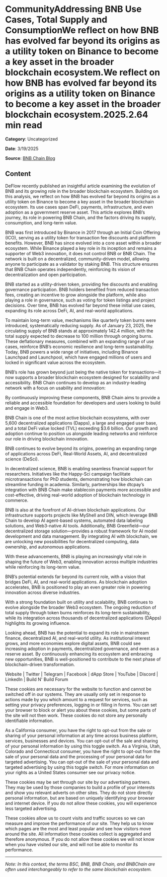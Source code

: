 # CommunityAddressing BNB Use Cases, Total Supply and ConsumptionWe reflect on how BNB has evolved far beyond its origins as a utility token on Binance to become a key asset in the broader blockchain ecosystem.We reflect on how BNB has evolved far beyond its origins as a utility token on Binance to become a key asset in the broader blockchain ecosystem.2025.2.64 min read

**Category**: Uncategorized

**Date**: 3/19/2025

**Source**: [BNB Chain Blog](https://www.bnbchain.org/en/blog/addressing-bnb-use-cases-total-supply-and-consumption)

## Content

DeFlow recently published an insightful article examining the evolution of BNB and its growing role in the broader blockchain ecosystem. Building on this analysis, we reflect on how BNB has evolved far beyond its origins as a utility token on Binance to become a key asset in the broader blockchain ecosystem. Its use cases span DeFi, payments, infrastructure, and even adoption as a government reserve asset. This article explores BNB’s journey, its role in powering BNB Chain, and the factors driving its supply, consumption, and long-term value.

BNB was first introduced by Binance in 2017 through an Initial Coin Offering (ICO), serving as a utility token for transaction fee discounts and platform benefits. However, BNB has since evolved into a core asset within a broader ecosystem. While Binance played a key role in its inception and remains a supporter of Web3 innovation, it does not control BNB or BNB Chain. The network is built on a decentralized, community-driven model, allowing anyone to participate as a validator by staking BNB. This structure ensures that BNB Chain operates independently, reinforcing its vision of decentralization and open participation.

BNB started as a utility-driven token, providing fee discounts and enabling governance participation. BNB holders benefited from reduced transaction fees, creating an incentive to grow alongside the platform, while also playing a role in governance, such as voting for token listings and project decisions. Over time, BNB has evolved far beyond these initial use cases, expanding its role across DeFi, AI, and real-world applications.

To maintain long-term value, mechanisms like quarterly token burns were introduced, systematically reducing supply. As of January 23, 2025, the circulating supply of BNB stands at approximately 142.4 million, with the total supply expected to decrease to 100 million through ongoing burns. These deflationary measures, combined with an expanding range of use cases, reinforce BNB’s economic resilience and long-term sustainability. Today, BNB powers a wide range of initiatives, including Binance Launchpad and Launchpool, which have engaged millions of users and locked in significant value across the ecosystem.

BNB’s role has grown beyond just being the native token for transactions—it now supports a broader blockchain ecosystem designed for scalability and accessibility. BNB Chain continues to develop as an industry-leading network with a focus on usability and innovation:

By continuously improving these components, BNB Chain aims to provide a reliable and accessible foundation for developers and users looking to build and engage in Web3.

BNB Chain is one of the most active blockchain ecosystems, with over 5,600 decentralized applications (Dapps), a large and engaged user base, and a total DeFi value locked (TVL) exceeding $3.6 billion. Our growth and adoption continue to position us alongside leading networks and reinforce our role in driving blockchain innovation.

BNB continues to evolve beyond its origins, powering an expanding range of applications across DeFi, Real-World Assets, AI, and decentralized science (DeSci).

In decentralized science, BNB is enabling seamless financial support for researchers. Initiatives like the Happy-Sci campaign facilitate microtransactions for PhD students, demonstrating how blockchain can streamline funding in academia. Similarly, partnerships like dtcpay’s integration with BNB Chain make stablecoin payments more accessible and cost-effective, driving real-world adoption of blockchain technology in commerce.

BNB is also at the forefront of AI-driven blockchain applications. Our infrastructure supports projects like MyShell and DIN, which leverage BNB Chain to develop AI agent-based systems, automated data labeling solutions, and Web3-native AI tools. Additionally, BNB Greenfield—our decentralized storage solution—provides a robust framework for AI model development and data management. By integrating AI with blockchain, we are unlocking new possibilities for decentralized computing, data ownership, and autonomous applications.

With these advancements, BNB is playing an increasingly vital role in shaping the future of Web3, enabling innovation across multiple industries while reinforcing its long-term value.

BNB’s potential extends far beyond its current role, with a vision that bridges DeFi, AI, and real-world applications. As blockchain adoption accelerates, BNB is positioned to play an even greater role in powering innovation across diverse industries.

With a strong foundation built on utility and scalability, BNB continues to evolve alongside the broader Web3 ecosystem. The ongoing reduction of total supply through token burns reinforces its long-term sustainability, while its integration across thousands of decentralized applications (DApps) highlights its growing influence.

Looking ahead, BNB has the potential to expand its role in mainstream finance, decentralized AI, and real-world utility. As institutional interest grows, and more economies explore digital assets, BNB could see increasing adoption in payments, decentralized governance, and even as a reserve asset. By continuously enhancing its ecosystem and embracing new opportunities, BNB is well-positioned to contribute to the next phase of blockchain-driven transformation.

Website | Twitter | Telegram | Facebook | dApp Store | YouTube | Discord | LinkedIn | Build N' Build Forum

These cookies are necessary for the website to function and cannot be switched off in our systems. They are usually only set in response to actions made by you which amount to a request for services, such as setting your privacy preferences, logging in or filling in forms. You can set your browser to block or alert you about these cookies, but some parts of the site will not then work. These cookies do not store any personally identifiable information.

As a California consumer, you have the right to opt-out from the sale or sharing of your personal information at any time across business platform, services, businesses and devices. You can opt-out of the sale and sharing of your personal information by using this toggle switch. As a Virginia, Utah, Colorado and Connecticut consumer, you have the right to opt-out from the sale of your personal data and the processing of your personal data for targeted advertising. You can opt-out of the sale of your personal data and targeted advertising by using this toggle switch. For more information on your rights as a United States consumer see our privacy notice.

These cookies may be set through our site by our advertising partners. They may be used by those companies to build a profile of your interests and show you relevant adverts on other sites. They do not store directly personal information, but are based on uniquely identifying your browser and internet device. If you do not allow these cookies, you will experience less targeted advertising.

These cookies allow us to count visits and traffic sources so we can measure and improve the performance of our site. They help us to know which pages are the most and least popular and see how visitors move around the site. All information these cookies collect is aggregated and therefore anonymous. If you do not allow these cookies we will not know when you have visited our site, and will not be able to monitor its performance.



---

*Note: In this context, the terms BSC, BNB, BNB Chain, and BNBChain are often used interchangeably to refer to the same blockchain ecosystem.*
